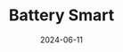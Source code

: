 ---  
layout: startup_page  
title: "Battery Smart"  
id: "batterysmart.in"  
permalink: "/batterysmartbatterysmart.in06112024/"  
website: "https://www.batterysmart.in/"  
funding_round: "Series B"  
funding_amount: "$65M"  
investors: "LeapFrog Investments, MUFG Bank, Panasonic, Ecosystem Integrity Fund (EIF), Blume Ventures, British International Investment (BII)"  
about: "Battery Smart operates a battery swapping network with over 1,000 stations across 30 Indian cities. They provide battery swapping services for two and three-wheelers, aiming to address the growing demand for sustainable transportation solutions in India's rapidly expanding vehicle market. The company has completed over 35 million swaps."  
markets: "Cleantech, Energy, Automotive, Battery, Charging Infrastructure, Consumer, Electric Vehicle"  
hq: "Gurgaon, Haryana, India"  
founded_year: "2019"  
linkedin: "https://www.linkedin.com/company/batterysmart"  
twitter: "https://www.twitter.com/BatterySmartIN"  
instagram: ""  
facebook: "https://www.facebook.com/BatterySmartIN"  
crunchbase: "https://www.crunchbase.com/organization/battery-smart"  
pitchbook: ""  

date_display: "11-Jun-2024"  
date: "2024-06-11"

# SEO Optimization  
meta_title: "Battery Smart - Series B Funding ($65M)"  
meta_description: "Battery Smart, Battery Smart operates a battery swapping network with over 1,000 stations across 30 Indian cities. They provide battery swapping services for two and..."  
meta_keywords: "Battery Smart, Cleantech, Energy, Automotive, Battery, Charging Infrastructure, Consumer, Electric Vehicle, Series B funding"  
canonical_url: "https://startup.projectstartups.com/batterysmartbatterysmart.in06112024/"  
---